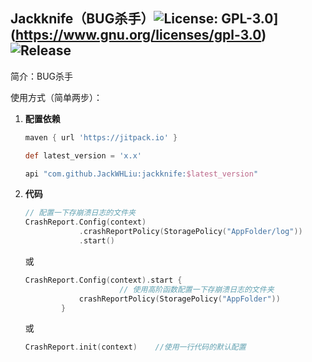 ## Jackknife（BUG杀手）![License: GPL-3.0](https://img.shields.io/badge/license-GPL--3.0-orange.svg)](https://www.gnu.org/licenses/gpl-3.0) ![Release](https://jitpack.io/v/JackWHLiu/jackknife.svg) 

简介：BUG杀手

使用方式（简单两步）：

1. **配置依赖**

   ```groovy
   maven { url 'https://jitpack.io' }
   
   def latest_version = 'x.x'
   
   api "com.github.JackWHLiu:jackknife:$latest_version"
   ```

2. **代码**

   ```kotlin
   // 配置一下存崩溃日志的文件夹
   CrashReport.Config(context)
               .crashReportPolicy(StoragePolicy("AppFolder/log")) 
               .start()
   ```

   或

   ```kotlin
   CrashReport.Config(context).start {
     					// 使用高阶函数配置一下存崩溃日志的文件夹
               crashReportPolicy(StoragePolicy("AppFolder"))	
           }
   ```

   或

   ```kotlin
   CrashReport.init(context)	//使用一行代码的默认配置
   ```

   
